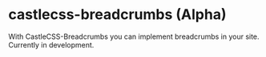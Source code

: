 # castlecss-breadcrumbs (Alpha)
With CastleCSS-Breadcrumbs you can implement breadcrumbs in your site. Currently in development.
